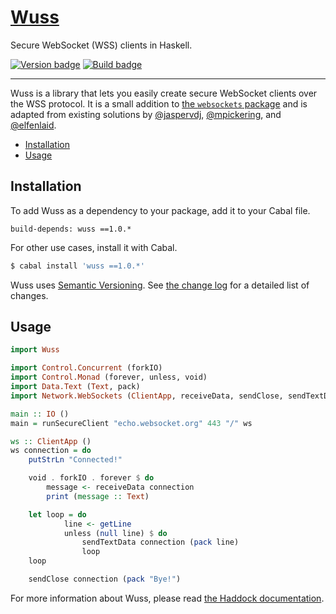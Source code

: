 # [Wuss][]

Secure WebSocket (WSS) clients in Haskell.

[![Version badge][]][version]
[![Build badge][]][build]

---

Wuss is a library that lets you easily create secure WebSocket clients over the
WSS protocol. It is a small addition to [the `websockets` package][] and is
adapted from existing solutions by [@jaspervdj][], [@mpickering][], and
[@elfenlaid][].

-   [Installation](#installation)
-   [Usage](#usage)

## Installation

To add Wuss as a dependency to your package, add it to your Cabal file.

```
build-depends: wuss ==1.0.*
```

For other use cases, install it with Cabal.

``` sh
$ cabal install 'wuss ==1.0.*'
```

Wuss uses [Semantic Versioning][]. See [the change log][] for a detailed list
of changes.

## Usage

``` hs
import Wuss

import Control.Concurrent (forkIO)
import Control.Monad (forever, unless, void)
import Data.Text (Text, pack)
import Network.WebSockets (ClientApp, receiveData, sendClose, sendTextData)

main :: IO ()
main = runSecureClient "echo.websocket.org" 443 "/" ws

ws :: ClientApp ()
ws connection = do
    putStrLn "Connected!"

    void . forkIO . forever $ do
        message <- receiveData connection
        print (message :: Text)

    let loop = do
            line <- getLine
            unless (null line) $ do
                sendTextData connection (pack line)
                loop
    loop

    sendClose connection (pack "Bye!")
```

For more information about Wuss, please read [the Haddock documentation][].

[Wuss]: http://taylor.fausak.me/wuss/
[Version badge]: https://www.stackage.org/package/wuss/badge/nightly?label=version
[version]: https://www.stackage.org/package/wuss
[Build badge]: https://travis-ci.org/tfausak/wuss.svg?branch=master
[build]: https://travis-ci.org/tfausak/wuss
[the `websockets` package]: https://hackage.haskell.org/package/websockets
[@jaspervdj]: https://gist.github.com/jaspervdj/7198388
[@mpickering]: https://gist.github.com/mpickering/f1b7ba3190a4bb5884f3
[@elfenlaid]: https://gist.github.com/elfenlaid/7b5c28065e67e4cf0767
[semantic versioning]: http://semver.org/spec/v2.0.0.html
[the change log]: CHANGELOG.md
[the haddock documentation]: https://hackage.haskell.org/package/wuss
